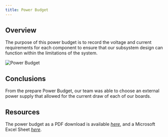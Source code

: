 ```yaml
---
title: Power Budget
---
```


## Overview
The purpose of this power budget is to record the voltage and current requirements for each component to ensure that our subsystem design can function within the limitations of the system.  

![Power Budget](https://github.com/user-attachments/assets/37a13087-40f1-4316-81be-7bd975c2cf9d)


## Conclusions

From the prepare Power Budget, our team was able to choose an external power supply that allowed for the current draw of each of our boards.

## Resources

The power budget as a PDF download is available [*here*](https://github.com/user-attachments/files/23154111/EGR304_PowerBudget.pdf), and a Microsoft Excel Sheet [*here*](https://github.com/user-attachments/files/23154129/EGR304_PowerBudget.xlsx).
